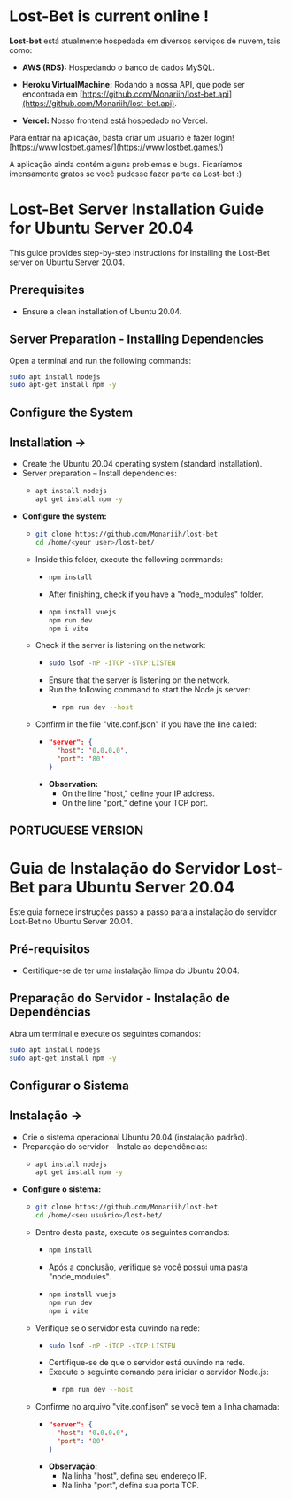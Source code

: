 # Lost-Bet is current online !

**Lost-bet** está atualmente hospedada em diversos serviços de nuvem, tais como:

- **AWS (RDS):** Hospedando o banco de dados MySQL.

- **Heroku VirtualMachine:** Rodando a nossa API, que pode ser encontrada em [https://github.com/Monariih/lost-bet.api](https://github.com/Monariih/lost-bet.api).

- **Vercel:** Nosso frontend está hospedado no Vercel.

Para entrar na aplicação, basta criar um usuário e fazer login! [https://www.lostbet.games/](https://www.lostbet.games/)

A aplicação ainda contém alguns problemas e bugs. Ficaríamos imensamente gratos se você pudesse fazer parte da Lost-bet :)

# Lost-Bet Server Installation Guide for Ubuntu Server 20.04

This guide provides step-by-step instructions for installing the Lost-Bet server on Ubuntu Server 20.04.

## Prerequisites
- Ensure a clean installation of Ubuntu 20.04.

## Server Preparation - Installing Dependencies
Open a terminal and run the following commands:

```bash
sudo apt install nodejs
sudo apt-get install npm -y
```

## Configure the System

## Installation ->
- Create the Ubuntu 20.04 operating system (standard installation).
- Server preparation – Install dependencies:
  - ```bash
    apt install nodejs
    apt get install npm -y
    ```
- **Configure the system:**
  - ```bash
    git clone https://github.com/Monariih/lost-bet
    cd /home/<your user>/lost-bet/
    ```
  - Inside this folder, execute the following commands:
    - ```bash
      npm install
      ```
    - After finishing, check if you have a "node_modules" folder.
    - ```bash
      npm install vuejs
      npm run dev
      npm i vite
      ```
  - Check if the server is listening on the network:
    - ```bash
      sudo lsof -nP -iTCP -sTCP:LISTEN
      ```
    - Ensure that the server is listening on the network.
    - Run the following command to start the Node.js server:
      - ```bash
        npm run dev --host
        ```
  - Confirm in the file "vite.conf.json" if you have the line called:
    - ```json
      "server": {
        "host": '0.0.0.0',
        "port": '80'
      }
      ```
    - **Observation:**
      - On the line "host," define your IP address.
      - On the line "port," define your TCP port.

## PORTUGUESE VERSION ##

# Guia de Instalação do Servidor Lost-Bet para Ubuntu Server 20.04

Este guia fornece instruções passo a passo para a instalação do servidor Lost-Bet no Ubuntu Server 20.04.

## Pré-requisitos
- Certifique-se de ter uma instalação limpa do Ubuntu 20.04.

## Preparação do Servidor - Instalação de Dependências
Abra um terminal e execute os seguintes comandos:

```bash
sudo apt install nodejs
sudo apt-get install npm -y
```

## Configurar o Sistema

## Instalação ->
- Crie o sistema operacional Ubuntu 20.04 (instalação padrão).
- Preparação do servidor – Instale as dependências:
  - ```bash
    apt install nodejs
    apt get install npm -y
    ```
- **Configure o sistema:**
  - ```bash
    git clone https://github.com/Monariih/lost-bet
    cd /home/<seu usuário>/lost-bet/
    ```
  - Dentro desta pasta, execute os seguintes comandos:
    - ```bash
      npm install
      ```
    - Após a conclusão, verifique se você possui uma pasta "node_modules".
    - ```bash
      npm install vuejs
      npm run dev
      npm i vite
      ```
  - Verifique se o servidor está ouvindo na rede:
    - ```bash
      sudo lsof -nP -iTCP -sTCP:LISTEN
      ```
    - Certifique-se de que o servidor está ouvindo na rede.
    - Execute o seguinte comando para iniciar o servidor Node.js:
      - ```bash
        npm run dev --host
        ```
  - Confirme no arquivo "vite.conf.json" se você tem a linha chamada:
    - ```json
      "server": {
        "host": '0.0.0.0',
        "port": '80'
      }
      ```
    - **Observação:**
      - Na linha "host", defina seu endereço IP.
      - Na linha "port", defina sua porta TCP.
